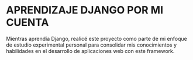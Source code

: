 # APRENDIZAJE DJANGO POR MI CUENTA

Mientras aprendía Django, realicé este proyecto como parte de mi enfoque de estudio experimental personal para consolidar mis conocimientos y habilidades en el desarrollo de aplicaciones web con este framework.

